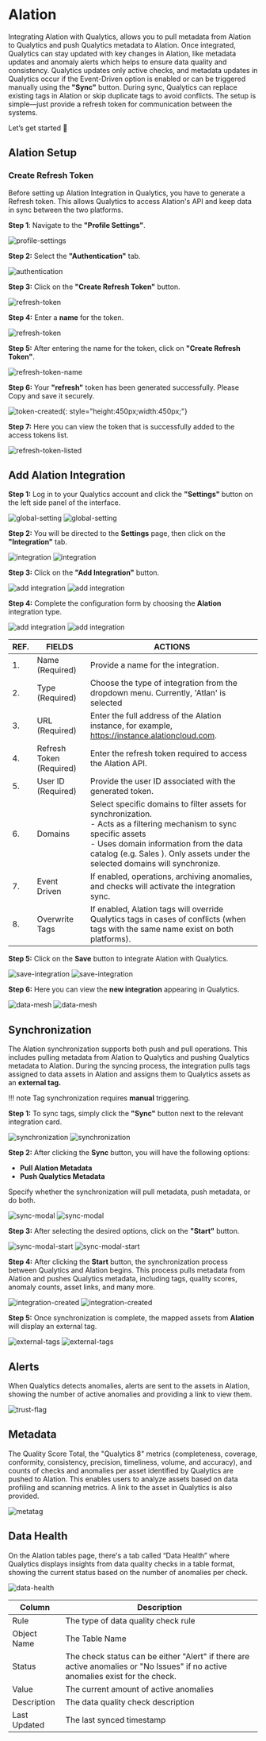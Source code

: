 # Alation

Integrating Alation with Qualytics, allows you to pull metadata from Alation to Qualytics and push Qualytics metadata to Alation. Once integrated, Qualytics can stay updated with key changes in Alation, like metadata updates and anomaly alerts which helps to ensure data quality and consistency. Qualytics updates only active checks, and metadata updates in Qualytics occur if the Event-Driven option is enabled or can be triggered manually using the **"Sync"** button. During sync, Qualytics can replace existing tags in Alation or skip duplicate tags to avoid conflicts. The setup is simple—just provide a refresh token for communication between the systems.

Let’s get started 🚀

## Alation Setup

### Create Refresh Token

Before setting up Alation Integration in Qualytics, you have to generate a Refresh token. This allows Qualytics to access Alation's API and keep data in sync between the two platforms.

**Step 1**: Navigate to the **"Profile Settings"**.

![profile-settings](../../assets/integrations/alation/alation-profile-settings-1.png)

**Step 2:** Select the **"Authentication"** tab.

![authentication](../../assets/integrations/alation/alation-authentication-tab-2.png)

**Step 3:** Click on the **"Create Refresh Token"** button.

![refresh-token](../../assets/integrations/alation/alation-refresh-token-3.png)

**Step 4:** Enter a **name** for the token.

![refresh-token](../../assets/integrations/alation/qualytics-alation-refresh-token-4.png)

**Step 5:** After entering the name for the token, click on **"Create Refresh Token"**.

![refresh-token-name](../../assets/integrations/alation/alation-refresh-token-name-5.png)

**Step 6:** Your **"refresh"** token has been generated successfully. Please Copy and save it securely.

![token-created](../../assets/integrations/alation/alation-token-created-6.png){: style="height:450px;width:450px;"}

**Step 7:** Here you can view the token that is successfully added to the access tokens list.

![refresh-token-listed](../../assets/integrations/alation/alation-refresh-token-listed-7.png)

## Add Alation Integration

**Step 1:**  Log in to your Qualytics account and click the **"Settings"** button on the left side panel of the interface.

![global-setting](../../assets/integrations/alation/global-setting-light-8.png#only-light)
![global-setting](../../assets/integrations/alation/global-setting-dark-8.png#only-dark)

**Step 2:** You will be directed to the **Settings** page, then click on the **"Integration"** tab.

![integration](../../assets/integrations/alation/qualytics-alation-integration-light-9.png#only-light)
![integration](../../assets/integrations/alation/qualytics-alation-integration-dark-9.png#only-dark)

**Step 3:** Click on the **"Add Integration"** button.

![add integration](../../assets/integrations/alation/add-integration-light-10.png#only-light)
![add integration](../../assets/integrations/alation/add-integration-dark-10.png#only-dark)

**Step 4:** Complete the configuration form by choosing the **Alation** integration type.

![add integration](../../assets/integrations/alation/qualytics-add-integration-light-11.png#only-light)
![add integration](../../assets/integrations/alation/qualytics-add-integration-dark-11.png#only-dark)

|REF.|FIELDS |ACTIONS|
| ---| ----- | ----- |
| 1. |Name (Required)| Provide a name for the integration. |
| 2. | Type (Required) | Choose the type of integration from the dropdown menu. Currently, 'Atlan' is selected |
| 3. | URL (Required) | Enter the full address of the Alation instance, for example,  https://instance.alationcloud.com. |
| 4. | Refresh Token (Required) | Enter the refresh token required to access the Alation API. |
| 5. | User ID (Required) | Provide the user ID associated with the generated token. |
| 6. | Domains | Select specific domains to filter assets for synchronization. <br>- Acts as a filtering mechanism to sync specific assets <br>- Uses domain information from the data catalog (e.g. Sales ). Only assets under the selected domains will synchronize.|
| 7. | Event Driven | If enabled, operations, archiving anomalies, and checks will activate the integration sync. |
| 8. | Overwrite Tags | If enabled, Alation tags will override Qualytics tags in cases of conflicts (when tags with the same name exist on both platforms). |

**Step 5:** Click on the **Save** button to integrate Alation with Qualytics. 

![save-integration](../../assets/integrations/alation/qualytics-add-integration-save-light-12.png#only-light)
![save-integration](../../assets/integrations/alation/qualytics-add-integration-save-dark-12.png#only-dark)

**Step 6:** Here you can view the **new integration** appearing in Qualytics.

![data-mesh](../../assets/integrations/alation/alation-data-mesh-light-13.png#only-light)
![data-mesh](../../assets/integrations/alation/alation-data-mesh-dark-13.png#only-dark)
                 
## Synchronization

The Alation synchronization supports both push and pull operations. This includes pulling metadata from Alation to Qualytics and pushing Qualytics metadata to Alation. During the syncing process, the integration pulls tags assigned to data assets in Alation and assigns them to Qualytics assets as an **external tag.**

!!! note 
    Tag synchronization requires **manual** triggering.


**Step 1:** To sync tags, simply click the **"Sync"** button next to the relevant integration card.

![synchronization](../../assets/integrations/alation/alation-syncronization-light-14.png#only-light)
![synchronization](../../assets/integrations/alation/alation-syncronization-dark-14.png#only-dark)

**Step 2:** After clicking the **Sync** button, you will have the following options:

- **Pull Alation Metadata**  
- **Push Qualytics Metadata**

Specify whether the synchronization will pull metadata, push metadata, or do both.

![sync-modal](../../assets/integrations/alation/alation-sync-modal-light-15.png#only-light)
![sync-modal](../../assets/integrations/alation/alation-sync-modal-dark-15.png#only-dark)

**Step 3:** After selecting the desired options, click on the **"Start"** button.

![sync-modal-start](../../assets/integrations/alation/alation-sync-modal-start-light.png#only-light)
![sync-modal-start](../../assets/integrations/alation/alation-sync-modal-start-dark.png#only-dark)

**Step 4:** After clicking the **Start** button, the synchronization process between Qualytics and Alation begins. This process pulls metadata from Alation and pushes Qualytics metadata, including tags, quality scores, anomaly counts, asset links, and many more.

![integration-created](../../assets/integrations/alation/qualytics-alation-integration-created-light-17.png#only-light)
![integration-created](../../assets/integrations/alation/qualytics-alation-integration-created-dark-17.png#only-dark)

**Step 5:** Once synchronization is complete, the mapped assets from **Alation** will display an external tag.

![external-tags](../../assets/integrations/alation/qualytics-external-tags-light-18.png#only-light)
![external-tags](../../assets/integrations/alation/qualytics-external-tags-dark-18.png#only-dark)

## Alerts

When Qualytics detects anomalies, alerts are sent to the assets in Alation, showing the number of active anomalies and providing a link to view them.

![trust-flag](../../assets/integrations/alation/alation-trust-flag-20.png#only-light)

## Metadata

The Quality Score Total, the "Qualytics 8" metrics (completeness, coverage, conformity, consistency, precision, timeliness, volume, and accuracy), and counts of checks and anomalies per asset identified by Qualytics are pushed to Alation. This enables users to analyze assets based on data profiling and scanning metrics. A link to the asset in Qualytics is also provided.

![metatag](../../assets/integrations/alation/alation-metatag-21.png)

## Data Health

On the Alation tables page, there's a tab called “Data Health” where Qualytics displays insights from data quality checks in a table format, showing the current status based on the number of anomalies per check.

![data-health](../../assets/integrations/alation/alation-data-health-22.png)

| Column| Description |
| ----- | ----- |
| Rule  | The type of data quality check rule |
| Object Name |  The Table Name |
| Status | The check status can be either "Alert" if there are active anomalies or "No Issues" if no active anomalies exist for the check.   |
| Value | The current amount of active anomalies |
| Description | The data quality check description |
| Last Updated | The last synced timestamp |
